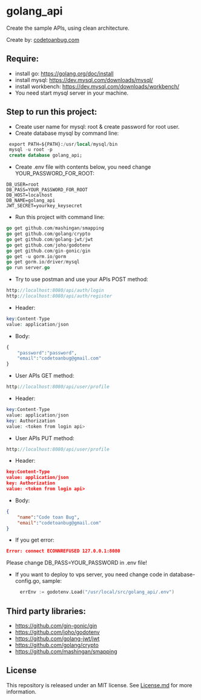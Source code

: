 # golang_api

Create the sample APIs, using clean architecture.

Create by: [codetoanbug.com](https://codetoanbug.com)

## Require:
- install go: https://golang.org/doc/install
- install mysql: https://dev.mysql.com/downloads/mysql/
- install workbench: https://dev.mysql.com/downloads/workbench/
- You need start mysql server in your machine.
## Step to run this project:
- Create user name for mysql: root & create password for root user.
- Create database mysql by command line:

```sql
 export PATH=${PATH}:/usr/local/mysql/bin
 mysql -u root -p
 create database golang_api;
```

- Create .env file with contents below, you need change YOUR_PASSWORD_FOR_ROOT:

```env
DB_USER=root
DB_PASS=YOUR_PASSWORD_FOR_ROOT
DB_HOST=localhost
DB_NAME=golang_api
JWT_SECRET=yourkey_keysecret
```
- Run this project with command line:
```go
go get github.com/mashingan/smapping
go get github.com/golang/crypto
go get github.com/golang-jwt/jwt
go get github.com/joho/godotenv
go get github.com/gin-gonic/gin
go get -u gorm.io/gorm
go get gorm.io/driver/mysql
go run server.go
```
- Try to use postman and use your APIs POST method:
```PHP
http://localhost:8080/api/auth/login
http://localhost:8080/api/auth/register
```

- Header:

```PHP
key:Content-Type
value: application/json
```
- Body:
```PHP
{
    "password":"password",
    "email":"codetoanbug@gmail.com"
}
```

- User APIs GET method:
```PHP
http://localhost:8080/api/user/profile
```
- Header:

```PHP
key:Content-Type
value: application/json
key: Authorization
value: <token from login api>
```

- User APIs PUT method:
```PHP
http://localhost:8080/api/user/profile
```
- Header:

```json
key:Content-Type
value: application/json
key: Authorization
value: <token from login api>
```
- Body:
```json
{
    "name":"Code toan Bug",
    "email":"codetoanbug@gmail.com"
}
```
- If you get error:
```json
Error: connect ECONNREFUSED 127.0.0.1:8080
```
Please change DB_PASS=YOUR_PASSWORD in .env file! 

- If you want to deploy to vps server, you need change code in database-config.go, sample:
```go
     errEnv := godotenv.Load("/usr/local/src/golang_api/.env")
```

## Third party libraries:

- https://github.com/gin-gonic/gin
- https://github.com/joho/godotenv
- https://github.com/golang-jwt/jwt
- https://github.com/golang/crypto
- https://github.com/mashingan/smapping

## License 
This repository is released under an MIT license.  See [License.md](https://github.com/lexuanquynh/go_api/blob/main/LICENSE) for more information.
